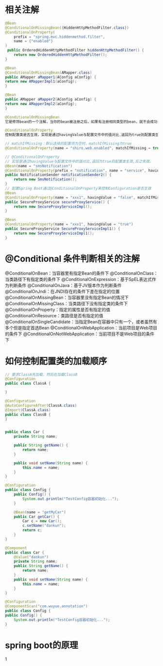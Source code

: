 # 相关注解

```java
@Bean
@ConditionalOnMissingBean({HiddenHttpMethodFilter.class})
@ConditionalOnProperty(
    prefix = "spring.mvc.hiddenmethod.filter",
    name = {"enabled"}
)
 public OrderedHiddenHttpMethodFilter hiddenHttpMethodFilter() {
    return new OrderedHiddenHttpMethodFilter();
}

@Bean
@ConditionalOnMissingBean(AMapper.class)
public AMapper aMapper1(AConfig aConfig) {
return new AMapperImpl1(aConfig);
}

@Bean
public AMapper aMapper2(AConfig aConfig) {
return new AMapperImpl2(aConfig);
}

@ConditionalOnMissingBean 
它是修饰bean的一个注解，当你的bean被注册之后，如果有注册相同类型的bean，就不会成功，它会保证你的bean只有一个，即你的实例只有一个，当你注册多个相同的bean时，会出现异常，以此来告诉人员。

@ConditionalOnProperty
控制配置类是否生效，实现是通过havingValue与配置文件中的值对比,返回为true则配置类生效,反之失效.
```
```java
// matchIfMissing：默认选择的配置项为空时，matchIfMissing为true
@ConditionalOnProperty(name = "shiro.web.enabled", matchIfMissing = true)

// @ConditionalOnProperty
// 实现是通过havingValue与配置文件中的值对比,返回为true则配置类生效,反之失效.
@Bean(name = "smsNotification")
@ConditionalOnProperty(prefix = "notification", name = "service", havingValue = "sms")
public NotificationSender notificationSender2() {
    return new SmsNotification();
}
// 配置Spring Boot通过@ConditionalOnProperty来控制Configuration是否生效
@Bean
@ConditionalOnProperty(name = "xxx1", havingValue = "false", matchIfMissing = true)
public SecureProxyService secureProxyService() {
    return new SecureProxyServiceImpl();
}

@Bean
@ConditionalOnProperty(name = "xxx1", havingValue = "true")
public SecureProxyService SecureProxyServiceImpl1() {
    return new SecureProxyServiceImpl1();
}
```

# @Conditional 条件判断相关的注解
@ConditionalOnBean：当容器里有指定Bean的条件下
@ConditionalOnClass：当类路径下有指定类的条件下
@ConditionalOnExpression：基于SpEL表达式作为判断条件
@ConditionalOnJava：基于JV版本作为判断条件
@ConditionalOnJndi：在JNDI存在的条件下差在指定的位置
@ConditionalOnMissingBean：当容器里没有指定Bean的情况下
@ConditionalOnMissingClass：当类路径下没有指定类的条件下
@ConditionalOnProperty：指定的属性是否有指定的值
@ConditionalOnResource：类路径是否有指定的值
@ConditionalOnSingleCandidate：当指定Bean在容器中只有一个，或者虽然有多个但是指定首选Bean
@ConditionalOnWebApplication：当前项目是Web项目的条件下
@ConditionalOnNotWebApplication：当前项目不是Web项目的条件下


# 如何控制配置类的加载顺序
```java
// 要求ClassA先加载，然后在加载ClassB
@Configuration
public class ClassA {

}

@Configuration
@AutoConfigureAfter(ClassA.class)
@Import(ClassA.class)
public class ClassB {
}
```

```java

public class Car {
    private String name;

    public String getName() {
        return name;
    }

    public void setName(String name) {
        this.name = name;
    }
}

@Configuration
public class Config {
    public Config() {
        System.out.println("TestConfig容器初始化...");
    }

    @Bean(name = "getMyCar")
    public Car getCar() {
        Car c = new Car();
        c.setName("dankun");
        return c;
    }
}

@Component
public class Car {
    @Value("dankun")
    private String name;
    public String getName() {
        return name;
    }
    public void setName(String name) {
        this.name = name;
    }
}

@Configuration
@ComponentScan("com.wuyue.annotation")
public class Config {
public Config() {
    System.out.println("TestConfig容器初始化...");
}


```

# spring boot的原理
1